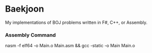 # Baekjoon

My implementations of BOJ problems written in F#, C++, or Assembly.


### Assembly Command
nasm -f elf64 -o Main.o Main.asm && gcc -static -o Main Main.o